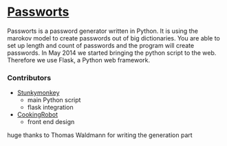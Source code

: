 <a href="http://passworts.stunkymonkey.de/">Passworts</a>
============

Passworts is a password generator written in Python. It is using the marokov model to create passwords out of big dictionaries. You are able to set up length and count of passwords and the program will create passwords.
In May 2014 we started bringing the python script to the web. Therefore we use Flask, a Python web framework.

### Contributors
+ <a href="http://stunkymonkey.de">Stunkymonkey</a>
	+ main Python script
	+ flask integration
+ <a href="http://cookingrobot.de">CookingRobot</a>
	+ front end design

huge thanks to Thomas Waldmann for writing the generation part
